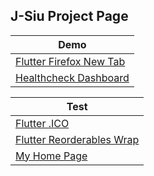## J-Siu Project Page

Demo|
---|
[Flutter Firefox New Tab](/fff_new_tab/)|
[Healthcheck Dashboard](/healthcheck_dashboard/)|

Test|
---|
[Flutter .ICO](/flutter_image_icon/)|
[Flutter Reorderables Wrap](/flutter_reorderablewrap/)|
[My Home Page](/my_home_page/)|
